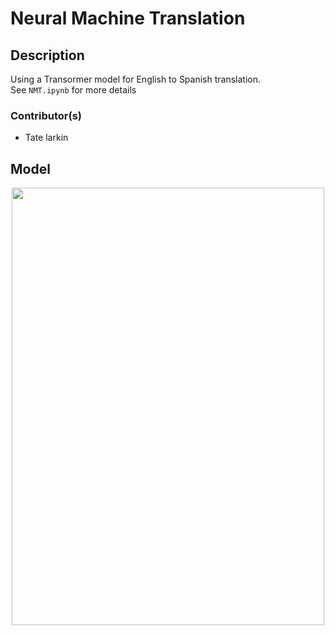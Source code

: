 # Neural Machine Translation

## Description
Using a Transormer model for English to Spanish translation.
<br>
See ```NMT.ipynb``` for more details

### Contributor(s)
* Tate larkin


## Model
<p align="center">
  <img src="https://user-images.githubusercontent.com/70344865/159397653-e090029c-9e30-4ee1-ac35-9ec3b398719a.png" width="500" height="700"></img>
</p>
